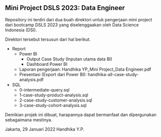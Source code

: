 ## Mini Project DSLS 2023: Data Engineer
  
Repository ini terdiri dari dua buah direktori untuk pengerjaan mini project dari bootcamp DSLS 2023 yang diselenggaakan oleh Data Science Indonesia (DSI).

Direktori tersebut tersusun dari hal berikut.
- Report
	- Power BI
		- Output Case Study (Inputan utama data BI)
		- Dashboard Power BI 
	- Laporan pengerjaan: Handhika YP_Mini Project_Data Engineer.pdf
	- Presentasi (Export dari Power BI): handhika-all-case-study-analysis.pdf
- SQL
	- 0-intermediate-query.sql
	- 1-case-study-product-analysis.sql
	- 2-case-study-customer-analysis.sql
	- 3-case-study-cohort-analysis.sql
	
Demikian projek ini dibuat, harapannya dapat bermanfaat dan dipergunakan sebagaimana mestinya.

Jakarta, 29 Januari 2022
Handhika Y.P.